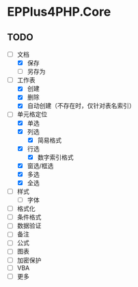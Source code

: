 # EPPlus4PHP.Core

## TODO

- [ ] 文档
  - [x] 保存
  - [ ] 另存为
- [ ] 工作表
  - [x] 创建
  - [x] 删除
  - [x] 自动创建（不存在时，仅针对表名索引）
- [ ] 单元格定位
  - [x] 单选
  - [x] 列选
    - [x] 简易格式
  - [x] 行选
    - [x] 数字索引格式
  - [x] 窗选/框选
  - [x] 多选
  - [x] 全选
- [ ] 样式
  - [ ] 字体
- [ ] 格式化
- [ ] 条件格式
- [ ] 数据验证
- [ ] 备注
- [ ] 公式
- [ ] 图表
- [ ] 加密保护
- [ ] VBA
- [ ] 更多
